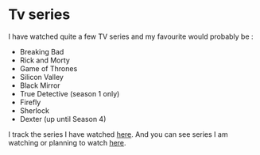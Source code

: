 # Tv series

I have watched quite a few TV series and my favourite would probably be : 

- Breaking Bad
- Rick and Morty
- Game of Thrones
- Silicon Valley
- Black Mirror
- True Detective (season 1 only)
- Firefly
- Sherlock 
- Dexter (up until Season 4)

I track the series I have watched [here](https://trakt.tv/users/nikivi/). And you can see series I am watching or planning to watch [here](https://my.mindnode.com/4LzYV6VP45QhdDW7acxxxt7iFrfJbjR7CKz2GQat).
